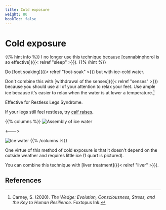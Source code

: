 ```yaml
---
title: Cold exposure
weight: 80
bookToc: false
---
```


# Cold exposure

{{% hint info %}}
I no longer use this technique because [cannabinphorol is so effective]({{< relref "sleep" >}}).
{{% /hint %}}

Do [foot soaking]({{< relref "foot-soak" >}}) but with ice-cold water.

Don't combine this with [withdrawal of the senses]({{< relref "senses" >}})
because you should use all of your attention to relax your
feet. Use ample ice because it's easier to relax when the water is at
lower a temperature.[^carney2020]

Effective for Restless Legs Syndrome.

If your legs still feel restless, try [calf raises](https://www.youtube.com/watch?v=-M4-G8p8fmc).

{{% columns %}}
![Assembly of ice water](step1.jpg)

<--->

![Ice water](step2.jpg)
{{% /columns %}}

One virtue of this method of cold exposure is that it doesn't depend
on the outside weather and requires little ice (1 quart is pictured).

You can combine this technique with [liver treatment]({{< relref "liver" >}}).

## References

[^carney2020]: Carney, S. (2020). *The Wedge: Evolution, Consciousness, Stress, and
the Key to Human Resilience.* Foxtopus Ink.
